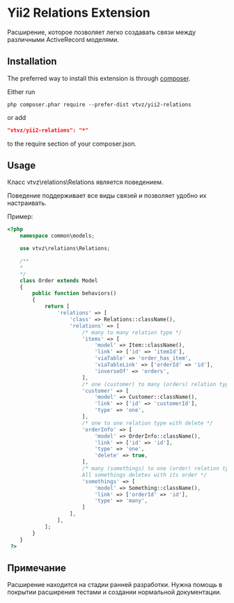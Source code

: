Yii2 Relations Extension
========================

Расширение, которое позволяет легко создавать связи между различными ActiveRecord моделями.

Installation
------------

The preferred way to install this extension is through [composer](http://getcomposer.org/download/).

Either run

```
php composer.phar require --prefer-dist vtvz/yii2-relations
```

or add

```json
"vtvz/yii2-relations": "*"
```

to the require section of your composer.json.

Usage
-----

Класс vtvz\relations\Relations является поведением.

Поведение поддерживает все виды связей и позволяет удобно их настраивать.

Пример:

```php
<?php
    namespace common\models;

    use vtvz\relations\Relations;

    /**
    *
    */
    class Order extends Model
    {
        public function behaviors()
        {
            return [
                'relations' => [
                    'class' => Relations::className(),
                    'relations' => [
                        /* many to many relation type */
                        'items' => [
                            'model' => Item::className(),
                            'link' => ['id' => 'itemId'],
                            'viaTable' => 'order_has_item',
                            'viaTableLink' => ['orderId' => 'id'],
                            'inverseOf' => 'orders',
                        ],
                        /* one (customer) to many (orders) relation type */
                        'customer' => [
                            'model' => Customer::className(),
                            'link' => ['id' => 'customerId'],
                            'type' => 'one',
                        ],
                        /* one to one relation type with delete */
                        'orderInfo' => [
                            'model' => OrderInfo::className(),
                            'link' => ['id' => 'id'],
                            'type' => 'one',
                            'delete' => true,
                        ],
                        /* many (somethings) to one (order) relation type.
                        All somethings deletes with its order */
                        'somethings' => [
                            'model' => Something::className(),
                            'link' => ['orderId' => 'id'],
                            'type' => 'many',
                        ]
                    ],
                ],
            ];
        }
    }
 ?>
```

Примечание
----------

Расширение находится на стадии ранней разработки. Нужна помощь в покрытии расширения тестами и создании нормальной документации.
